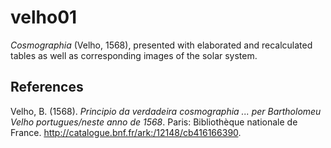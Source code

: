 # velho01
*Cosmographia* (Velho, 1568), presented with elaborated and recalculated tables as well as corresponding images of the solar system.
## References
Velho, B. (1568). *Principio da verdadeira cosmographia ... per Bartholomeu Velho portugues/neste anno de 1568*. Paris: Bibliothèque nationale de France. http://catalogue.bnf.fr/ark:/12148/cb416166390.
